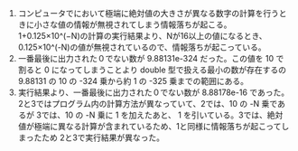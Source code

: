 1. コンピュータでにおいて極端に絶対値の大きさが異なる数字の計算を行うときに小さな値の情報が無視されてしまう情報落ちが起こる。
1+0.125×10^(−N)の計算の実行結果より、Nが16以上の値になるとき、0.125×10^(-N)の値が無視されているので、情報落ちが起こっている。
1. 一番最後に出力された０でない数が 9.88131e-324 だった。この値を 10 で割ると 0 になってしまうことより double 型で扱える最小の数が存在するの
9.88131 の 10 の -324 乗から約 1 の -325 乗までの範囲にある。
1. 実行結果より、一番最後に出力された０でない数が 8.88178e-16 であった。2と3ではプログラム内の計算方法が異なっていて、2では、10 の -N 乗であるが
3では、10 の -N 乗に 1 を加えたあと、 1 を引いている。3では、絶対値が極端に異なる計算が含まれているため、1と同様に情報落ちが起こってしまったため
2と3で実行結果が異なった。
